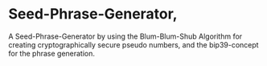# Seed-Phrase-Generator,
A Seed-Phrase-Generator by using the Blum-Blum-Shub Algorithm for creating cryptographically secure pseudo numbers,
and the bip39-concept for the phrase generation.
